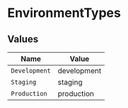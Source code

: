 # EnvironmentTypes


## Values

| Name          | Value         |
| ------------- | ------------- |
| `Development` | development   |
| `Staging`     | staging       |
| `Production`  | production    |